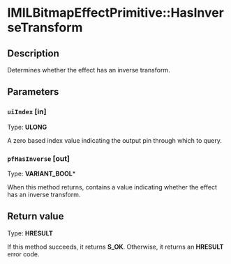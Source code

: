 # IMILBitmapEffectPrimitive::HasInverseTransform

## Description

Determines whether the effect has an inverse transform.

## Parameters

### `uiIndex` [in]

Type: **ULONG**

A zero based index value indicating the output pin through which to query.

### `pfHasInverse` [out]

Type: **VARIANT_BOOL***

When this method returns, contains a value indicating whether the effect has an inverse transform.

## Return value

Type: **HRESULT**

If this method succeeds, it returns **S_OK**. Otherwise, it returns an **HRESULT** error code.